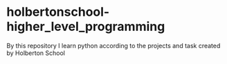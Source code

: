 # holbertonschool-higher_level_programming
By this repository I learn python according to the projects and task created by Holberton School
